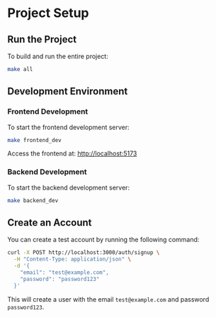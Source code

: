 # Project Setup

## Run the Project

To build and run the entire project:

```bash
make all
```

## Development Environment

### Frontend Development

To start the frontend development server:

```bash
make frontend_dev
```

Access the frontend at: [http://localhost:5173](http://localhost:5173)

### Backend Development

To start the backend development server:

```bash
make backend_dev
```

## Create an Account

You can create a test account by running the following command:

```bash
curl -X POST http://localhost:3000/auth/signup \
  -H "Content-Type: application/json" \
  -d '{
    "email": "test@example.com",
    "password": "password123"
  }'
```

This will create a user with the email `test@example.com` and password `password123`.
